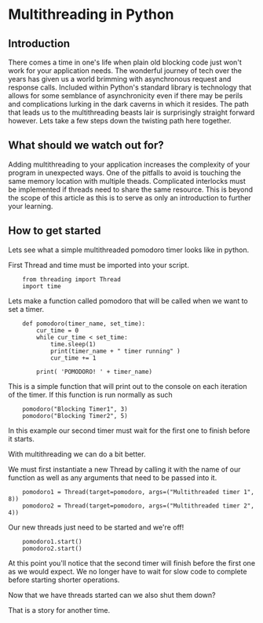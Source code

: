 # Multithreading in Python

## Introduction
There comes a time in one's life when plain old blocking code just won't work for your application needs. The wonderful journey of tech over the years has given us a world brimming with asynchronous request and response calls. Included within Python's standard library is technology that allows for some semblance of asynchronicity even if there may be perils and complications lurking in the dark caverns in which it resides. The path that leads us to the multithreading beasts lair is surprisingly straight forward however. Lets take a few steps down the twisting path here together.

## What should we watch out for?
Adding multithreading to your application increases the complexity of your program in unexpected ways. One of the pitfalls to avoid is touching the same memory location with multiple theads. Complicated interlocks must be implemented if threads need to share the same resource. This is beyond the scope of this article as this is to serve as only an introduction to further your learning. 

## How to get started
Lets see what a simple multithreaded pomodoro timer looks like in python. 

First Thread and time must be imported into your script.

~~~ 
    from threading import Thread 
    import time
~~~

Lets make a function called pomodoro that will be called when we want to set a timer.

~~~
    def pomodoro(timer_name, set_time):
        cur_time = 0
        while cur_time < set_time:
            time.sleep(1)
            print(timer_name + " timer running" )
            cur_time += 1

        print( 'POMODORO! ' + timer_name)
~~~

This is a simple function that will print out to the console on each iteration of the timer.
If this function is run normally as such 

~~~
    pomodoro("Blocking Timer1", 3)
    pomodoro("Blocking Timer2", 5)
~~~ 

In this example our second timer must wait for the first one to finish before it starts.

With multithreading we can do a bit better.

We must first instantiate a new Thread by calling it with the name of our function as well as any arguments that need to be passed into it.

~~~
    pomodoro1 = Thread(target=pomodoro, args=("Multithreaded timer 1", 8))
    pomodoro2 = Thread(target=pomodoro, args=("Multithreaded timer 2", 4))
~~~

Our new threads just need to be started and we're off!

~~~
    pomodoro1.start()
    pomodoro2.start()
~~~

At this point you'll notice that the second timer will finish before the first one as we would expect. We no longer have to wait for slow code to complete before starting shorter operations.

Now that we have threads started can we also shut them down?

That is a story for another time.
